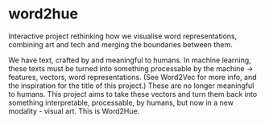 # word2hue
Interactive project rethinking how we visualise word representations, combining art and tech and merging the boundaries between them. 

We have text, crafted by and meaningful to humans. In machine learning, these texts must be turned into something processable by the machine -> features, vectors, word representations. (See Word2Vec for more info, and the inspiration for the title of this project.) These are no longer meaningful to humans. This project aims to take these vectors and turn them back into something interpretable, processable, by humans, but now in a new modality - visual art. This is Word2Hue. 
